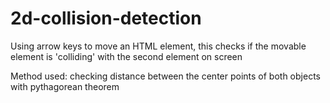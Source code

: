 # 2d-collision-detection

Using arrow keys to move an HTML element, this checks if the movable element is 'colliding' with the second element on screen

Method used: checking distance between the center points of both objects with pythagorean theorem
